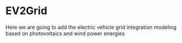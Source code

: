 # EV2Grid
Here we are going to add the electric vehicle grid integration modeling based on photovoltaics and wind power energies
